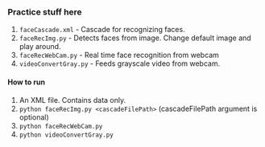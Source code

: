 ### Practice stuff here

1. `faceCascade.xml` - Cascade for recognizing faces.
2. `faceRecImg.py` - Detects faces from image. Change default image and play around.
3. `faceRecWebCam.py` - Real time face recognition from webcam
4. `videoConvertGray.py` - Feeds grayscale video from webcam.

#### How to run
1. An XML file. Contains data only.
2. `python faceRecImg.py <cascadeFilePath>` (cascadeFilePath argument is optional)
3. `python faceRecWebCam.py`
4. `python videoConvertGray.py`
